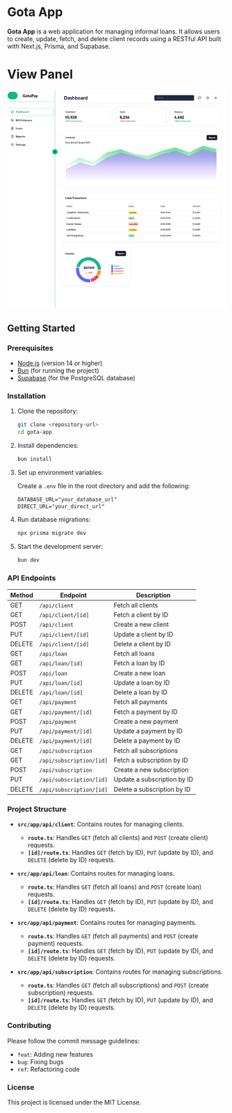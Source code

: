 # Gota App

**Gota App** is a web application for managing informal loans. It allows users to create, update, fetch, and delete client records using a RESTful API built with Next.js, Prisma, and Supabase.

# **View Panel**

![Texto alternativo](https://github.com/ElirPereza/GotaPay/raw/develop/public/panel.png)


## **Getting Started**

### **Prerequisites**

- [Node.js](https://nodejs.org/) (version 14 or higher)
- [Bun](https://bun.sh/) (for running the project)
- [Supabase](https://supabase.com/) (for the PostgreSQL database)

### **Installation**

1. Clone the repository:
    ```bash
    git clone <repository-url>
    cd gota-app
    ```

2. Install dependencies:
    ```bash
    bun install
    ```

3. Set up environment variables:

   Create a `.env` file in the root directory and add the following:

    ```plaintext
    DATABASE_URL="your_database_url"
    DIRECT_URL="your_direct_url"
    ```

4. Run database migrations:
    ```bash
    npx prisma migrate dev
    ```

5. Start the development server:
    ```bash
    bun dev
    ```

### **API Endpoints**

| Method | Endpoint               | Description                         |
|--------|------------------------|-------------------------------------|
| GET    | `/api/client`          | Fetch all clients                   |
| GET    | `/api/client/[id]`     | Fetch a client by ID                |
| POST   | `/api/client`          | Create a new client                 |
| PUT    | `/api/client/[id]`     | Update a client by ID               |
| DELETE | `/api/client/[id]`     | Delete a client by ID               |
| GET    | `/api/loan`            | Fetch all loans                     |
| GET    | `/api/loan/[id]`       | Fetch a loan by ID                  |
| POST   | `/api/loan`            | Create a new loan                   |
| PUT    | `/api/loan/[id]`       | Update a loan by ID                 |
| DELETE | `/api/loan/[id]`       | Delete a loan by ID                 |
| GET    | `/api/payment`         | Fetch all payments                  |
| GET    | `/api/payment/[id]`    | Fetch a payment by ID               |
| POST   | `/api/payment`         | Create a new payment                |
| PUT    | `/api/payment/[id]`    | Update a payment by ID              |
| DELETE | `/api/payment/[id]`    | Delete a payment by ID              |
| GET    | `/api/subscription`    | Fetch all subscriptions             |
| GET    | `/api/subscription/[id]` | Fetch a subscription by ID         |
| POST   | `/api/subscription`    | Create a new subscription           |
| PUT    | `/api/subscription/[id]` | Update a subscription by ID        |
| DELETE | `/api/subscription/[id]` | Delete a subscription by ID         |

### **Project Structure**

- **`src/app/api/client`**: Contains routes for managing clients.
  - **`route.ts`**: Handles `GET` (fetch all clients) and `POST` (create client) requests.
  - **`[id]/route.ts`**: Handles `GET` (fetch by ID), `PUT` (update by ID), and `DELETE` (delete by ID) requests.
  
- **`src/app/api/loan`**: Contains routes for managing loans.
  - **`route.ts`**: Handles `GET` (fetch all loans) and `POST` (create loan) requests.
  - **`[id]/route.ts`**: Handles `GET` (fetch by ID), `PUT` (update by ID), and `DELETE` (delete by ID) requests.

- **`src/app/api/payment`**: Contains routes for managing payments.
  - **`route.ts`**: Handles `GET` (fetch all payments) and `POST` (create payment) requests.
  - **`[id]/route.ts`**: Handles `GET` (fetch by ID), `PUT` (update by ID), and `DELETE` (delete by ID) requests.

- **`src/app/api/subscription`**: Contains routes for managing subscriptions.
  - **`route.ts`**: Handles `GET` (fetch all subscriptions) and `POST` (create subscription) requests.
  - **`[id]/route.ts`**: Handles `GET` (fetch by ID), `PUT` (update by ID), and `DELETE` (delete by ID) requests.

### **Contributing**

Please follow the commit message guidelines:

- `feat`: Adding new features
- `bug`: Fixing bugs
- `ref`: Refactoring code

### **License**

This project is licensed under the MIT License.
